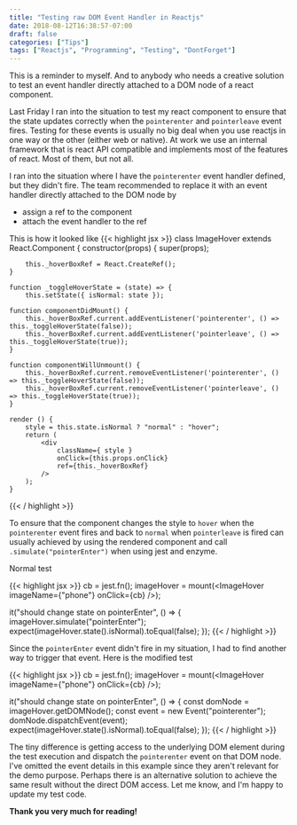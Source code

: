 ```yaml
---
title: "Testing raw DOM Event Handler in Reactjs"
date: 2018-08-12T16:38:57-07:00
draft: false
categories: ["Tips"]
tags: ["Reactjs", "Programming", "Testing", "DontForget"]
---
```


This is a reminder to myself. And to anybody who needs a creative solution to test an event handler directly attached to a DOM node of a react component.

Last Friday I ran into the situation to test my react component to ensure that the state updates correctly when the `pointerenter` and `pointerleave` event fires.
Testing for these events is usually no big deal when you use reactjs in one way or the other (either web or native). At work we use an internal framework that is react API compatible and implements most of the features of react. Most of them, but not all.

I ran into the situation where I have the `pointerenter` event handler defined, but they didn't fire. The team recommended to replace it with an event handler directly attached to the DOM node by

* assign a ref to the component
* attach the event handler to the ref

This is how it looked like
{{< highlight jsx >}}
class ImageHover extends React.Component {
	constructor(props) {
		super(props);
		
		this._hoverBoxRef = React.CreateRef();
	}

	function _toggleHoverState = (state) => {
		this.setState({ isNormal: state });

    function componentDidMount() {
        this._hoverBoxRef.current.addEventListener('pointerenter', () => this._toggleHoverState(false));
        this._hoverBoxRef.current.addEventListener('pointerleave', () => this._toggleHoverState(true));
    }

    function componentWillUnmount() {
        this._hoverBoxRef.current.removeEventListener('pointerenter', () => this._toggleHoverState(false));
        this._hoverBoxRef.current.removeEventListener('pointerleave', () => this._toggleHoverState(true));
    }

	render () {
		style = this.state.isNormal ? "normal" : "hover";
		return (
			<div
				className={ style }
				onClick={this.props.onClick}
				ref={this._hoverBoxRef}
            />
		);
	}
{{< / highlight >}}

To ensure that the component changes the style to `hover` when the `pointerenter` event fires and back to `normal` when `pointerleave` is fired can usually achieved by using the rendered component and call `.simulate("pointerEnter")` when using jest and enzyme.

Normal test

{{< highlight jsx >}}
cb = jest.fn();
imageHover = mount(<ImageHover imageName={"phone"} onClick={cb} />);
	
it("should change state on pointerEnter", () => {
	imageHover.simulate("pointerEnter");
    expect(imageHover.state().isNormal).toEqual(false);
});
{{< / highlight >}}

Since the `pointerEnter` event didn't fire in my situation, I had to find another way to trigger that event. Here is the modified test

{{< highlight jsx >}}
cb = jest.fn();
imageHover = mount(<ImageHover imageName={"phone"} onClick={cb} />);

it("should change state on pointerEnter", () => {
	const domNode = imageHover.getDOMNode();
	const event = new Event("pointerenter");
	domNode.dispatchEvent(event);
	expect(imageHover.state().isNormal).toEqual(false);
});
{{< / highlight >}}

The tiny difference is getting access to the underlying DOM element during the test execution and dispatch the `pointerenter` event on that DOM node.
I've omitted the event details in this example since they aren't relevant for the demo purpose. Perhaps there is an alternative solution to achieve the same result without the direct DOM access. Let me know, and I'm happy to update my test code.

**Thank you very much for reading!**
